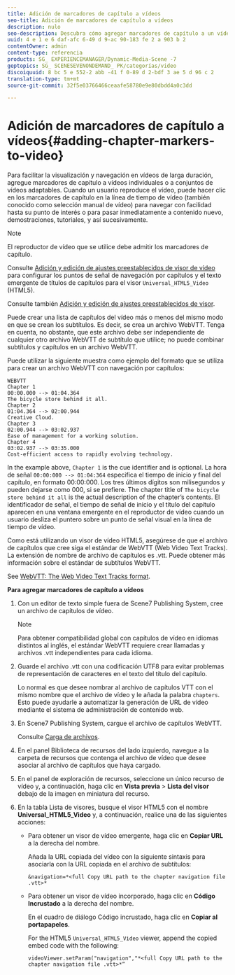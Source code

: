 ```yaml
---
title: Adición de marcadores de capítulo a vídeos
seo-title: Adición de marcadores de capítulo a vídeos
description: nulo
seo-description: Descubra cómo agregar marcadores de capítulo a un vídeo.
uuid: 4 e 1 e 6 daf-afc 6-49 d 9-ac 90-183 fe 2 a 903 b 2
contentOwner: admin
content-type: referencia
products: SG_ EXPERIENCEMANAGER/Dynamic-Media-Scene -7
geptopics: SG_ SCENESEVENONDEMAND_ PK/categorías/video
discoiquuid: 8 bc 5 e 552-2 abb -41 f 0-89 d 2-bdf 3 ae 5 d 96 c 2
translation-type: tm+mt
source-git-commit: 32f5e03766466ceaafe58780e9e80dbdd4a0c3dd

---
```



# Adición de marcadores de capítulo a vídeos{#adding-chapter-markers-to-video}

Para facilitar la visualización y navegación en vídeos de larga duración, agregue marcadores de capítulo a vídeos individuales o a conjuntos de vídeos adaptables. Cuando un usuario reproduce el vídeo, puede hacer clic en los marcadores de capítulo en la línea de tiempo de vídeo (también conocido como selección manual de vídeo) para navegar con facilidad hasta su punto de interés o para pasar inmediatamente a contenido nuevo, demostraciones, tutoriales, y así sucesivamente.

>[!NOTE]
>
>El reproductor de vídeo que se utilice debe admitir los marcadores de capítulo.

Consulte [Adición y edición de ajustes preestablecidos de visor de vídeo](previewing-videos-video-viewer.md#adding_or_editing_a_video_viewer_preset) para configurar los puntos de señal de navegación por capítulos y el texto emergente de títulos de capítulos para el visor `Universal_HTML5_Video` (HTML5).

Consulte también [Adición y edición de ajustes preestablecidos de visor](application-setup.md#adding_and_editing_viewer_presets).

Puede crear una lista de capítulos del vídeo más o menos del mismo modo en que se crean los subtítulos. Es decir, se crea un archivo WebVTT. Tenga en cuenta, no obstante, que este archivo debe ser independiente de cualquier otro archivo WebVTT de subtítulo que utilice; no puede combinar subtítulos y capítulos en un archivo WebVTT.

Puede utilizar la siguiente muestra como ejemplo del formato que se utiliza para crear un archivo WebVTT con navegación por capítulos:

```as3
WEBVTT 
Chapter 1 
00:00.000 --> 01:04.364 
The bicycle store behind it all. 
Chapter 2 
01:04.364 --> 02:00.944 
Creative Cloud. 
Chapter 3 
02:00.944 --> 03:02.937 
Ease of management for a working solution. 
Chapter 4 
03:02.937 --> 03:35.000 
Cost-efficient access to rapidly evolving technology.
```

In the example above, `Chapter 1` is the cue identifier and is optional. La hora de señal `00:00:000 --> 01:04:364` especifica el tiempo de inicio y final del capítulo, en formato 00:00:000. Los tres últimos dígitos son milisegundos y pueden dejarse como 000, si se prefiere. The chapter title of `The bicycle store behind it all` is the actual description of the chapter’s contents. El identificador de señal, el tiempo de señal de inicio y el título del capítulo aparecen en una ventana emergente en el reproductor de vídeo cuando un usuario desliza el puntero sobre un punto de señal visual en la línea de tiempo de vídeo.

Como está utilizando un visor de vídeo HTML5, asegúrese de que el archivo de capítulos que cree siga el estándar de WebVTT (Web Video Text Tracks). La extensión de nombre de archivo de capítulos es .vtt. Puede obtener más información sobre el estándar de subtítulos WebVTT.

See [WebVTT: The Web Video Text Tracks format](https://dev.w3.org/html5/webvtt/).

**Para agregar marcadores de capítulo a vídeos**

1. Con un editor de texto simple fuera de Scene7 Publishing System, cree un archivo de capítulos de vídeo.

   >[!NOTE]
   >
   >Para obtener compatibilidad global con capítulos de vídeo en idiomas distintos al inglés, el estándar WebVTT requiere crear llamadas y archivos .vtt independientes para cada idioma.

1. Guarde el archivo .vtt con una codificación UTF8 para evitar problemas de representación de caracteres en el texto del título del capítulo.

   Lo normal es que desee nombrar al archivo de capítulos VTT con el mismo nombre que el archivo de vídeo y le añada la palabra `chapters`. Esto puede ayudarle a automatizar la generación de URL de vídeo mediante el sistema de administración de contenido web.

1. En Scene7 Publishing System, cargue el archivo de capítulos WebVTT.

   Consulte [Carga de archivos](uploading-files.md#uploading_files).

1. En el panel Biblioteca de recursos del lado izquierdo, navegue a la carpeta de recursos que contenga el archivo de vídeo que desee asociar al archivo de capítulos que haya cargado.
1. En el panel de exploración de recursos, seleccione un único recurso de vídeo y, a continuación, haga clic en **Vista previa** &gt; **Lista del visor** debajo de la imagen en miniatura del recurso.
1. En la tabla Lista de visores, busque el visor HTML5 con el nombre **Universal_HTML5_Video** y, a continuación, realice una de las siguientes acciones:

   * Para obtener un visor de vídeo emergente, haga clic en **Copiar URL** a la derecha del nombre.

      Añada la URL copiada del vídeo con la siguiente sintaxis para asociarla con la URL copiada en el archivo de subtítulos:

      `&navigation=*<full Copy URL path to the chapter navigation file .vtt>*`

   * Para obtener un visor de vídeo incorporado, haga clic en **Código Incrustado** a la derecha del nombre.

      En el cuadro de diálogo Código incrustado, haga clic en **Copiar al portapapeles**.

      For the HTML5 `Universal_HTML5_Video` viewer, append the copied embed code with the following:

      `videoViewer.setParam("navigation","*<full Copy URL path to the chapter navigation file .vtt>*”`

